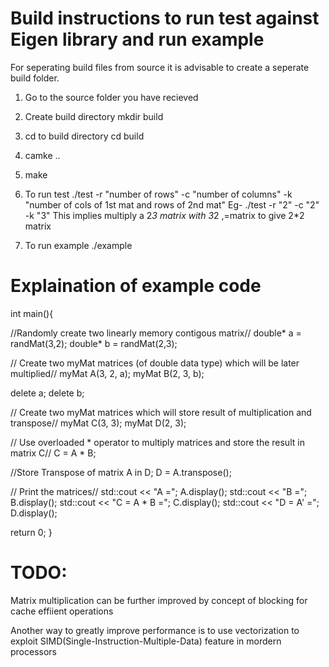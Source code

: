 # Build instructions to run test against Eigen library and run example 
For seperating build files from source it is advisable to create a seperate build folder.

1) Go to the source folder you have recieved

2) Create build directory
    mkdir build

3) cd to build directory
    cd build

4) camke ..

5) make

6) To run test
    ./test -r "number of rows" -c "number of columns" -k "number of cols of 1st mat and rows of 2nd mat"
Eg- ./test -r "2" -c "2" -k "3"
This implies multiply a 2*3 matrix with 3*2 ,=matrix to give 2*2 matrix

7) To run example
    ./example

# Explaination of example code

int main(){

  //Randomly create two linearly memory contigous matrix// 
  double* a = randMat(3,2);
  double* b = randMat(2,3);
  
  // Create two myMat matrices (of double data type) which will be later multiplied//
  myMat<double> A(3, 2, a);
  myMat<double> B(2, 3, b);

  delete a;
  delete b;

  // Create two myMat matrices which will store result of multiplication and transpose//
  myMat<double> C(3, 3);
  myMat<double> D(2, 3);

  // Use overloaded * operator to multiply matrices and store the result in matrix C//
  C = A * B;

  //Store Transpose of matrix A in D;
  D = A.transpose();

  // Print the matrices//
  std::cout << "A =";
  A.display();
  std::cout << "B =";
  B.display();
  std::cout << "C = A * B =";
  C.display();
  std::cout << "D = A' =";
  D.display();

  return 0;
}


# TODO:

Matrix multiplication can be further improved by concept of blocking for cache effiient operations

Another way to greatly improve performance is to use vectorization to exploit SIMD(Single-Instruction-Multiple-Data) feature in mordern processors

